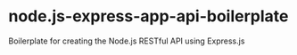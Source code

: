 # node.js-express-app-api-boilerplate
Boilerplate for creating the Node.js RESTful API using Express.js
